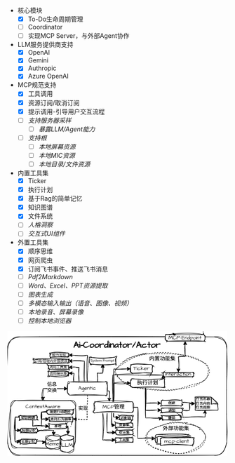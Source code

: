 - 核心模块
  - [x] To-Do生命周期管理
  - [ ] Coordinator
  - [ ] 实现MCP Server，与外部Agent协作
- LLM服务提供商支持
  - [x] OpenAI
  - [x] Gemini
  - [x] Authropic
  - [x] Azure OpenAI
- MCP规范支持
  - [x] 工具调用
  - [x] 资源订阅/取消订阅
  - [x] 提示调用-引导用户交互流程
  - [ ] *支持服务器采样*
    - [ ] *暴露LLM/Agent能力*
  - [ ] *支持根*
    - [ ] *本地屏幕资源*
    - [ ] *本地MIC资源*
    - [ ] *本地目录/文件资源*
- 内置工具集
  - [x] Ticker
  - [x] 执行计划
  - [x] 基于Rag的简单记忆
  - [x] 知识图谱
  - [x] 文件系统
  - [ ] *人格洞察*
  - [ ] *交互式UI组件*
- 外置工具集
  - [x] 顺序思维
  - [x] 网页爬虫
  - [x] 订阅飞书事件、推送飞书消息
  - [ ] *Pdf2Markdown*
  - [ ] *Word、Excel、PPT资源提取*
  - [ ] *图表生成*
  - [ ] *多模态输入输出（语音、图像、视频）*
  - [ ] *本地录音、屏幕录像*
  - [ ] *控制本地浏览器*

![Architecture](7.png)